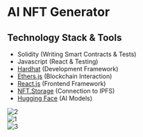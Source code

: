 # AI NFT Generator

## Technology Stack & Tools

- Solidity (Writing Smart Contracts & Tests)
- Javascript (React & Testing)
- [Hardhat](https://hardhat.org/) (Development Framework)
- [Ethers.js](https://docs.ethers.io/v5/) (Blockchain Interaction)
- [React.js](https://reactjs.org/) (Frontend Framework)
- [NFT.Storage](https://nft.storage/) (Connection to IPFS)
- [Hugging Face](https://huggingface.co/) (AI Models)

![2](https://user-images.githubusercontent.com/67850763/229334837-a88c064c-01a1-464f-85b6-f8b03023e0a7.png)  
![1](https://user-images.githubusercontent.com/67850763/229334841-fdcb80e5-ddd8-419b-b3ea-ff40e5c40403.png)  
![3](https://user-images.githubusercontent.com/67850763/229334844-59c64044-dcf0-4244-b5a3-3041bbc6a712.png)  
